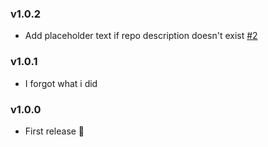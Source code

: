 ### v1.0.2

- Add placeholder text if repo description doesn't exist [#2][2]

[2]: https://github.com/sapondanaisriwan/Repositories-Grid-For-GitHub/issues/2

### v1.0.1

- I forgot what i did

### v1.0.0

- First release 🎉